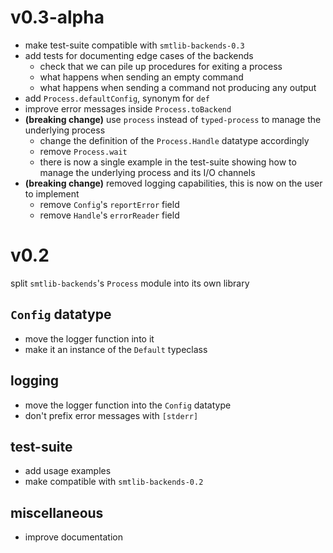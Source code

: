 # v0.3-alpha
- make test-suite compatible with `smtlib-backends-0.3`
- add tests for documenting edge cases of the backends
  - check that we can pile up procedures for exiting a process
  - what happens when sending an empty command
  - what happens when sending a command not producing any output
- add `Process.defaultConfig`, synonym for `def`
- improve error messages inside `Process.toBackend`
- **(breaking change)** use `process` instead of `typed-process` to manage the underlying process
  - change the definition of the `Process.Handle` datatype accordingly
  - remove `Process.wait`
  - there is now a single example in the test-suite showing how to 
    manage the underlying process and its I/O channels
- **(breaking change)** removed logging capabilities, this is now on the user to
  implement
  - remove `Config`'s `reportError` field
  - remove `Handle`'s `errorReader` field

# v0.2
split `smtlib-backends`'s `Process` module into its own library
## `Config` datatype
- move the logger function into it
- make it an instance of the `Default` typeclass
## logging
- move the logger function into the `Config` datatype
- don't prefix error messages with `[stderr]`
## test-suite
- add usage examples
- make compatible with `smtlib-backends-0.2`
## miscellaneous
- improve documentation
